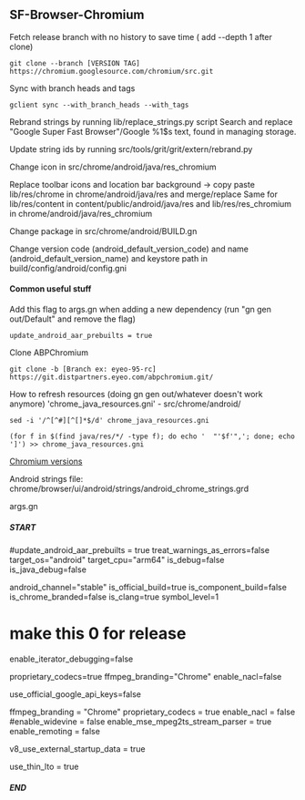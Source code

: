 ## SF-Browser-Chromium

Fetch release branch with no history to save time ( add --depth 1 after clone)

    git clone --branch [VERSION TAG] https://chromium.googlesource.com/chromium/src.git

Sync with branch heads and tags

    gclient sync --with_branch_heads --with_tags

Rebrand strings by running lib/replace_strings.py script
Search and replace "Google Super Fast Browser"/Google <ph name="APP_NAME">%1$s<ex> text, found in managing storage.

Update string ids by running src/tools/grit/grit/extern/rebrand.py

Change icon in src/chrome/android/java/res_chromium

Replace toolbar icons and location bar background -> copy paste lib/res/chrome in chrome/android/java/res and merge/replace
Same for lib/res/content in content/public/android/java/res
and lib/res/res_chromium in chrome/android/java/res_chromium

Change package in src/chrome/android/BUILD.gn

Change version code (android_default_version_code) and name (android_default_version_name) and keystore path in build/config/android/config.gni

#### Common useful stuff

Add this flag to args.gn when adding a new dependency (run "gn gen out/Default" and remove the flag)

    update_android_aar_prebuilts = true

Clone ABPChromium

    git clone -b [Branch ex: eyeo-95-rc] https://git.distpartners.eyeo.com/abpchromium.git/

How to refresh resources (doing gn gen out/whatever doesn't work anymore) 'chrome_java_resources.gni'   -   src/chrome/android/

    sed -i '/^[^#][^[]*$/d' chrome_java_resources.gni

    (for f in $(find java/res/*/ -type f); do echo '  "'$f'",'; done; echo ']') >> chrome_java_resources.gni


[Chromium versions](https://www.chromium.org/developers/calendar)


Android strings file: chrome/browser/ui/android/strings/android_chrome_strings.grd



args.gn
##### START
#update_android_aar_prebuilts = true
treat_warnings_as_errors=false
target_os="android"
target_cpu="arm64"
is_debug=false
is_java_debug=false

android_channel="stable"
is_official_build=true
is_component_build=false
is_chrome_branded=false
is_clang=true
symbol_level=1
# make this 0 for release

enable_iterator_debugging=false

proprietary_codecs=true
ffmpeg_branding="Chrome"
enable_nacl=false

use_official_google_api_keys=false

ffmpeg_branding = "Chrome"
proprietary_codecs = true
enable_nacl = false
#enable_widevine = false
enable_mse_mpeg2ts_stream_parser = true
enable_remoting = false

v8_use_external_startup_data = true

use_thin_lto = true
##### END
